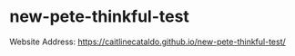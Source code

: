 # new-pete-thinkful-test
Website Address: https://caitlinecataldo.github.io/new-pete-thinkful-test/

